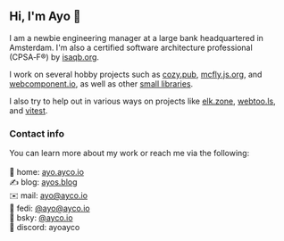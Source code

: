 ## Hi, I'm Ayo 👋

I am a newbie engineering manager at a large bank headquartered in Amsterdam. I'm also a certified software architecture professional (CPSA‑F®) by [isaqb.org](https://isaqb.org).

I work on several hobby projects such as [cozy.pub](https://cozy.pub), [mcfly.js.org](https://mcfly.js.org), and [webcomponent.io](https://webcomponent.io), as well as other [small libraries](https://www.npmjs.com/~aayco).

I also try to help out in various ways on projects like [elk.zone](https://elk.zone), [webtoo.ls](https://m.webtoo.ls/public/local), and [vitest](https://elk.zone/m.webtoo.ls/@vitest).

### Contact info
You can learn more about my work or reach me via the following:<br><br>
🏡 home: [ayo.ayco.io](https://ayo.ayco.io)<br>
✍️ blog: [ayos.blog](https://ayos.blog)<br>
✉️ mail: ayo@ayco.io<br>
🐘 fedi: [@ayo@ayco.io](https://ayco.io/@ayo)<br>
🦋 bsky: [@ayco.io](https://bsky.app/profile/ayco.io)<br>
💬 discord: ayoayco



